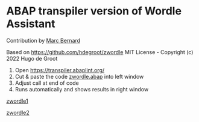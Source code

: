 # ABAP transpiler version of Wordle Assistant

Contribution by [Marc Bernard](https://github.com/mbtools)

Based on https://github.com/hdegroot/zwordle
MIT License - Copyright (c) 2022 Hugo de Groot

1. Open https://transpiler.abaplint.org/
2. Cut & paste the code [zwordle.abap](zwordle.abap) into left window
3. Adjust call at end of code
4. Runs automatically and shows results in right window

[zwordle1](zwordle_1.png)

[zwordle2](zwordle_2.png)